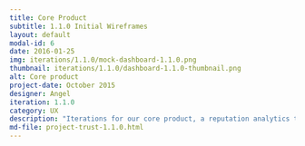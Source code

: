 ```yaml
---
title: Core Product
subtitle: 1.1.0 Initial Wireframes
layout: default
modal-id: 6
date: 2016-01-25
img: iterations/1.1.0/mock-dashboard-1.1.0.png
thumbnail: iterations/1.1.0/dashboard-1.1.0-thumbnail.png
alt: Core product
project-date: October 2015
designer: Angel
iteration: 1.1.0
category: UX
description: "Iterations for our core product, a reputation analytics tool."
md-file: project-trust-1.1.0.html
---
```

